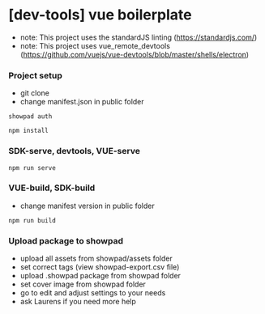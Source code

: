 # [dev-tools] vue boilerplate

* note: This project uses the standardJS linting (https://standardjs.com/)
* note: This project uses vue_remote_devtools (https://github.com/vuejs/vue-devtools/blob/master/shells/electron)

### Project setup

* git clone
* change manifest.json in public folder

```
showpad auth
```

```
npm install
```

### SDK-serve, devtools, VUE-serve

```
npm run serve
```

### VUE-build, SDK-build

* change manifest version in public folder

```
npm run build
```

### Upload package to showpad

* upload all assets from showpad/assets folder
* set correct tags (view showpad-export.csv file)
* upload .showpad package from showpad folder
* set cover image from showpad folder
* go to edit and adjust settings to your needs
* ask Laurens if you need more help
